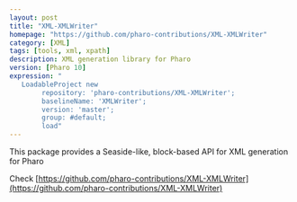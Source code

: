 ```yaml
---
layout: post
title: "XML-XMLWriter"
homepage: "https://github.com/pharo-contributions/XML-XMLWriter"
category: [XML]
tags: [tools, xml, xpath]
description: XML generation library for Pharo
version: [Pharo 10]
expression: "
   LoadableProject new 
		repository: 'pharo-contributions/XML-XMLWriter'; 
		baselineName: 'XMLWriter'; 
		version: 'master';
		group: #default;
		load"
---
```


This package provides a Seaside-like, block-based API for XML generation for Pharo

Check [https://github.com/pharo-contributions/XML-XMLWriter](https://github.com/pharo-contributions/XML-XMLWriter)